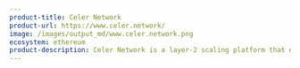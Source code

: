```yaml
---
product-title: Celer Network
product-url: https://www.celer.network/
image: /images/output_md/www.celer.network.png
ecosystem: ethereum
product-description: Celer Network is a layer-2 scaling platform that enables fast and secure off-chain transactions for not only payment transactions, but also generalized off-chain smart contract.
---
```

